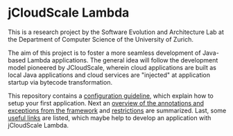 # jCloudScale Lambda

This is a research project by the Software Evolution and Architecture Lab at the Department of Computer Science of the University of Zurich.

The aim of this project is to foster a more seamless development of Java-based Lambda applications. The general idea will follow the development model pioneered by JCloudScale, wherein cloud applications are built as local Java applications and cloud services are "injected" at application startup via bytecode transformation.

This repository contains a [configuration guideline](docs/Configuration.md), which explain how to setup your first application. Next an [overview of the annotations and exceptions from the framework](docs/Annotation_exceptions.md) and [restrictions](docs/Restrictions.md) are summarized. Last, some [useful links](docs/Useful_Link.md) are listed, which maybe help to develop an application with jCloudScale Lambda.